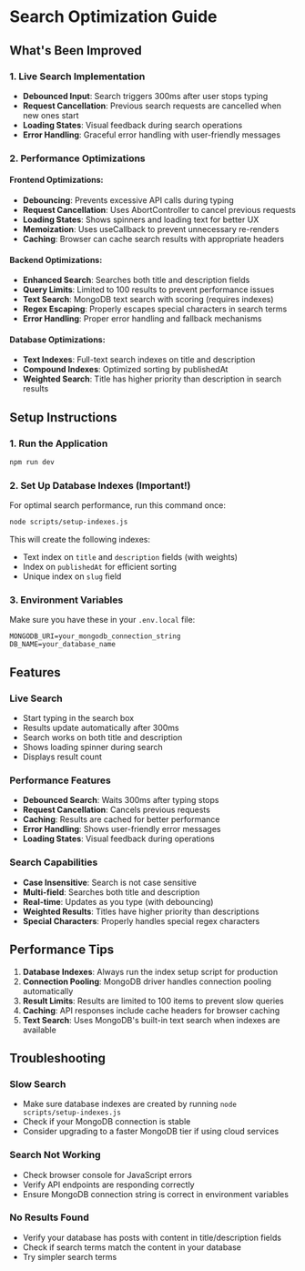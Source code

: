 # Search Optimization Guide

## What's Been Improved

### 1. Live Search Implementation
- **Debounced Input**: Search triggers 300ms after user stops typing
- **Request Cancellation**: Previous search requests are cancelled when new ones start
- **Loading States**: Visual feedback during search operations
- **Error Handling**: Graceful error handling with user-friendly messages

### 2. Performance Optimizations

#### Frontend Optimizations:
- **Debouncing**: Prevents excessive API calls during typing
- **Request Cancellation**: Uses AbortController to cancel previous requests
- **Loading States**: Shows spinners and loading text for better UX
- **Memoization**: Uses useCallback to prevent unnecessary re-renders
- **Caching**: Browser can cache search results with appropriate headers

#### Backend Optimizations:
- **Enhanced Search**: Searches both title and description fields
- **Query Limits**: Limited to 100 results to prevent performance issues
- **Text Search**: MongoDB text search with scoring (requires indexes)
- **Regex Escaping**: Properly escapes special characters in search terms
- **Error Handling**: Proper error handling and fallback mechanisms

#### Database Optimizations:
- **Text Indexes**: Full-text search indexes on title and description
- **Compound Indexes**: Optimized sorting by publishedAt
- **Weighted Search**: Title has higher priority than description in search results

## Setup Instructions

### 1. Run the Application
```bash
npm run dev
```

### 2. Set Up Database Indexes (Important!)
For optimal search performance, run this command once:

```bash
node scripts/setup-indexes.js
```

This will create the following indexes:
- Text index on `title` and `description` fields (with weights)
- Index on `publishedAt` for efficient sorting
- Unique index on `slug` field

### 3. Environment Variables
Make sure you have these in your `.env.local` file:
```
MONGODB_URI=your_mongodb_connection_string
DB_NAME=your_database_name
```

## Features

### Live Search
- Start typing in the search box
- Results update automatically after 300ms
- Search works on both title and description
- Shows loading spinner during search
- Displays result count

### Performance Features
- **Debounced Search**: Waits 300ms after typing stops
- **Request Cancellation**: Cancels previous requests
- **Caching**: Results are cached for better performance
- **Error Handling**: Shows user-friendly error messages
- **Loading States**: Visual feedback during operations

### Search Capabilities
- **Case Insensitive**: Search is not case sensitive
- **Multi-field**: Searches both title and description
- **Real-time**: Updates as you type (with debouncing)
- **Weighted Results**: Titles have higher priority than descriptions
- **Special Characters**: Properly handles special regex characters

## Performance Tips

1. **Database Indexes**: Always run the index setup script for production
2. **Connection Pooling**: MongoDB driver handles connection pooling automatically
3. **Result Limits**: Results are limited to 100 items to prevent slow queries
4. **Caching**: API responses include cache headers for browser caching
5. **Text Search**: Uses MongoDB's built-in text search when indexes are available

## Troubleshooting

### Slow Search
- Make sure database indexes are created by running `node scripts/setup-indexes.js`
- Check if your MongoDB connection is stable
- Consider upgrading to a faster MongoDB tier if using cloud services

### Search Not Working
- Check browser console for JavaScript errors
- Verify API endpoints are responding correctly
- Ensure MongoDB connection string is correct in environment variables

### No Results Found
- Verify your database has posts with content in title/description fields
- Check if search terms match the content in your database
- Try simpler search terms
